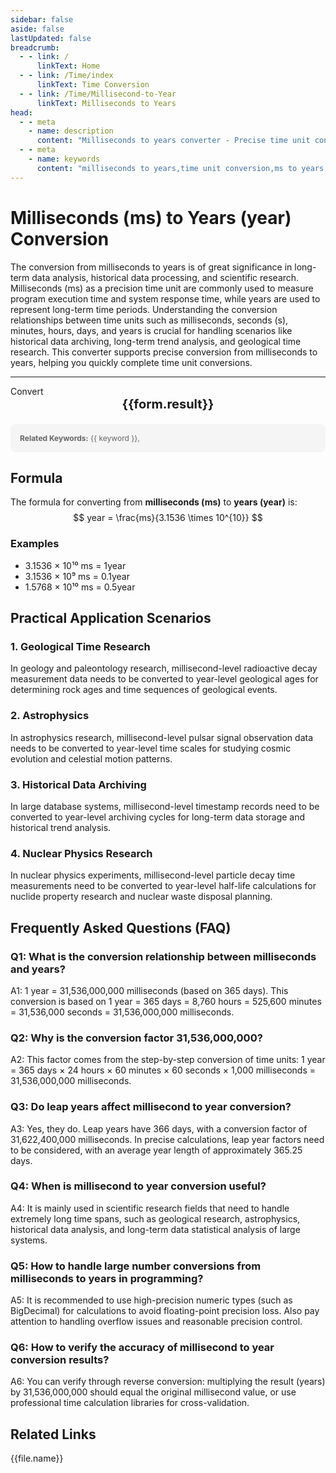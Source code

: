 ```yaml
---
sidebar: false
aside: false
lastUpdated: false
breadcrumb:
  - - link: /
      linkText: Home
  - - link: /Time/index
      linkText: Time Conversion
  - - link: /Time/Millisecond-to-Year
      linkText: Milliseconds to Years
head:
  - - meta
    - name: description
      content: "Milliseconds to years converter - Precise time unit conversion tool supporting fast conversion from milliseconds to years. Suitable for long-term data analysis, historical data processing, scientific research scenarios, providing conversion relationships and practical application guidance for time units like milliseconds (ms), seconds (s), minutes, hours, days, years."
  - - meta
    - name: keywords
      content: "milliseconds to years,time unit conversion,ms to years,millisecond converter,year conversion,time conversion,long-term data analysis,historical data processing,scientific research,millisecond symbol,time units,milliseconds,years,time measurement,precision timing,annual statistics,long-term trend analysis"
---
```

# Milliseconds (ms) to Years (year) Conversion

The conversion from milliseconds to years is of great significance in long-term data analysis, historical data processing, and scientific research. Milliseconds (ms) as a precision time unit are commonly used to measure program execution time and system response time, while years are used to represent long-term time periods. Understanding the conversion relationships between time units such as milliseconds, seconds (s), minutes, hours, days, and years is crucial for handling scenarios like historical data archiving, long-term trend analysis, and geological time research. This converter supports precise conversion from milliseconds to years, helping you quickly complete time unit conversions.

---
<script setup>
import { onMounted, reactive, inject, ref } from 'vue'
import { NButton,NForm ,NFormItem,NInput,NInputNumber,NSelect,NCard,useMessage,NGrid ,NGi  } from 'naive-ui'
import { defineClientComponent } from 'vitepress'
import { Time } from '../files';

const seoKey = [
  'milliseconds to years','millisecond to year conversion','millisecond to year transformation','millisecond to year calculation','millisecond to year formula',
  'millisecond and second conversion','microsecond and millisecond','second millisecond microsecond nanosecond','ms and s conversion','ms unit',
  'one millisecond','s and ms conversion','time millisecond','one second how many milliseconds','second and millisecond',
  'ms unit','ms and s','microsecond millisecond','millisecond and second','millisecond conversion',
  'millisecond to second','clock millisecond','millisecond unit','µs','millisecond timer',
  'millisecond clock','ms s','time stopwatch millisecond','how many milliseconds equal one second','ms is how many seconds',
  'ms and s conversion','one second is how many milliseconds','millisecond conversion','second unit','second and millisecond conversion',
  'one millisecond equals how many seconds','clock stopwatch','millisecond time','ms is what unit','China time millisecond',
  'time millisecond','time stopwatch','ms to s','millisecond','milliseconds',
  'microsecond','second','one second equals how many milliseconds','millisecond and second conversion','year conversion','long-term data analysis',
  'historical data processing','scientific research','annual statistics','long-term trend analysis'
]
const convert = inject('convert')

const form = reactive({
  number: null,
  result: '',
  title: 'Milliseconds to Years Converter',
})

const convertHandler = () => {
  if (form.number !== null && !isNaN(form.number)) {
    const convertedValue = parseFloat(form.number) / 31536000000
    form.result = `${form.number}ms = ${convertedValue.toFixed(12)}year`
  } else {
    form.result = 'Please enter a valid number.'
  }
}
</script>

<n-form size="large" :model="form">
  <n-form-item label="Milliseconds (ms)">
    <n-input-number v-model:value="form.number" placeholder="Enter milliseconds" style="width: 100%" />
  </n-form-item>
  <n-form-item>
    <n-button type="info" @click="convertHandler" block>Convert</n-button>
  </n-form-item>
</n-form>

<n-card :title="form.title" size="small">
  <div style="text-align:center;font-size:20px;">
    <strong>{{form.result}}</strong>
  </div>
</n-card>

<div style="margin-top: 20px; padding: 15px; background-color: #f5f5f5; border-radius: 8px; font-size: 12px; color: #666;">
  <strong>Related Keywords:</strong>
  <span v-for="(keyword, index) in seoKey" :key="index" style="margin-right: 8px;">
    {{ keyword }}<span v-if="index < seoKey.length - 1">, </span>
  </span>
</div>

## Formula

The formula for converting from **milliseconds (ms)** to **years (year)** is:
$$ year = \frac{ms}{3.1536 \times 10^{10}} $$

### Examples
- 3.1536 × 10¹⁰ ms = 1year
- 3.1536 × 10⁹ ms = 0.1year
- 1.5768 × 10¹⁰ ms = 0.5year

## Practical Application Scenarios

### 1. Geological Time Research
In geology and paleontology research, millisecond-level radioactive decay measurement data needs to be converted to year-level geological ages for determining rock ages and time sequences of geological events.

### 2. Astrophysics
In astrophysics research, millisecond-level pulsar signal observation data needs to be converted to year-level time scales for studying cosmic evolution and celestial motion patterns.

### 3. Historical Data Archiving
In large database systems, millisecond-level timestamp records need to be converted to year-level archiving cycles for long-term data storage and historical trend analysis.

### 4. Nuclear Physics Research
In nuclear physics experiments, millisecond-level particle decay time measurements need to be converted to year-level half-life calculations for nuclide property research and nuclear waste disposal planning.

## Frequently Asked Questions (FAQ)

### Q1: What is the conversion relationship between milliseconds and years?
A1: 1 year = 31,536,000,000 milliseconds (based on 365 days). This conversion is based on 1 year = 365 days = 8,760 hours = 525,600 minutes = 31,536,000 seconds = 31,536,000,000 milliseconds.

### Q2: Why is the conversion factor 31,536,000,000?
A2: This factor comes from the step-by-step conversion of time units: 1 year = 365 days × 24 hours × 60 minutes × 60 seconds × 1,000 milliseconds = 31,536,000,000 milliseconds.

### Q3: Do leap years affect millisecond to year conversion?
A3: Yes, they do. Leap years have 366 days, with a conversion factor of 31,622,400,000 milliseconds. In precise calculations, leap year factors need to be considered, with an average year length of approximately 365.25 days.

### Q4: When is millisecond to year conversion useful?
A4: It is mainly used in scientific research fields that need to handle extremely long time spans, such as geological research, astrophysics, historical data analysis, and long-term data statistical analysis of large systems.

### Q5: How to handle large number conversions from milliseconds to years in programming?
A5: It is recommended to use high-precision numeric types (such as BigDecimal) for calculations to avoid floating-point precision loss. Also pay attention to handling overflow issues and reasonable precision control.

### Q6: How to verify the accuracy of millisecond to year conversion results?
A6: You can verify through reverse conversion: multiplying the result (years) by 31,536,000,000 should equal the original millisecond value, or use professional time calculation libraries for cross-validation.
## Related Links
<n-grid x-gap="12" :cols="2">
  <n-gi v-for="(file, index) in Time" :key="index">
    <n-button
      text
      tag="a"
      :href="file.path"
      type="info"
    >
      {{file.name}}
    </n-button>
  </n-gi>
</n-grid>